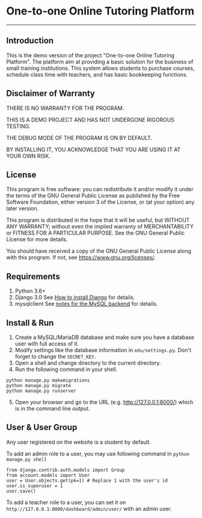 # One-to-one Online Tutoring Platform

------

## Introduction

This is the demo version of the project "One-to-one Online Tutoring Platform". The platform aim at providing a basic solution for the business of small training institutions. This system allows students to purchase courses, schedule class time with teachers, and has basic bookkeeping functions.

## Disclaimer of Warranty

THERE IS NO WARRANTY FOR THE PROGRAM. 

THIS IS A DEMO PROJECT AND HAS NOT UNDERGONE RIGOROUS TESTING.

THE DEBUG MODE OF THE PROGRAM IS ON BY DEFAULT.

BY INSTALLING IT, YOU ACKNOWLEDGE THAT YOU ARE USING IT AT YOUR OWN RISK.

## License

This program is free software: you can redistribute it and/or modify
it under the terms of the GNU General Public License as published by
the Free Software Foundation, either version 3 of the License, or
(at your option) any later version.

This program is distributed in the hope that it will be useful,
but WITHOUT ANY WARRANTY; without even the implied warranty of
MERCHANTABILITY or FITNESS FOR A PARTICULAR PURPOSE.  See the
GNU General Public License for more details.

You should have received a copy of the GNU General Public License
along with this program.  If not, see <https://www.gnu.org/licenses/>.

## Requirements

1. Python 3.6+
2. Django 3.0 See [How to install Django](https://docs.djangoproject.com/en/3.0/topics/install/) for details.
3. mysqlclient See [notes for the MySQL backend](https://docs.djangoproject.com/en/3.0/ref/databases/#mysql-notes) for details.

## Install & Run

1. Create a MySQL/MariaDB database and make sure you have a database user with full access of it.
2. Modify settings like the database information in `edu/settings.py`. Don't forget to change the `SECRET_KEY`.
3. Open a shell and change directory to the current directory.
4. Run the following command in your shell.

```
python manage.py makemigrations
python manage.py migrate
python manage.py runserver
```

5. Open your browser and go to the URL (e.g. http://127.0.0.1:8000/) which is in the command line output.

## User & User Group

Any user registered on the website is a student by default.

To add an admin role to a user, you may use following command in `python manage.py shell`

```
from django.contrib.auth.models import Group
from account.models import User
user = User.objects.get(pk=1) # Replace 1 with the user's id
user.is_superuser = 1
user.save()
```
	
To add a teacher role to a user, you can set it on `http://127.0.0.1:8000/dashboard/admin/user/` with an admin user.